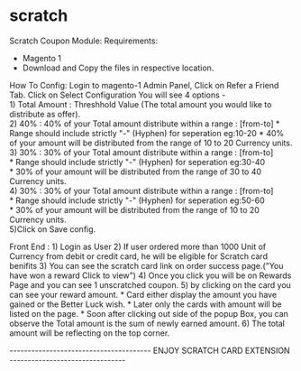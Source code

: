 # scratch
Scratch Coupon Module:
Requirements: 
  * Magento 1
  * Download and Copy the files in respective location.
  
How To Config: 
    Login to magento-1 Admin Panel, 
    Click on Refer a Friend Tab. 
    Click on Select Configuration You will see 4 options -      
      1) Total Amount : Threshhold Value (The total amount  you would like to distribute as offer).            
      2) 40% : 40% of your Total amount distribute within a range  : [from-to]
         * Range should include strictly  "-" (Hyphen) for seperation eg:10-20
         * 40% of your amount will be distributed from the range of 10 to 20 Currency units.
      3) 30% : 30% of your Total amount distribute within a range  : [from-to]                 
         * Range should include strictly  "-" (Hyphen) for seperation eg:30-40                
         * 30% of your amount will be distributed from the range of 30 to 40 Currency units.                      
      4) 30% : 30% of your Total amount distribute within a range  : [from-to]                 
         * Range should include strictly  "-" (Hyphen) for seperation eg:50-60                
         * 30% of your amount will be distributed from the range of 10 to 20 Currency units.            
      5)Click on Save config.

Front End :
      1) Login as User 
      2) If user ordered more than 1000 Unit of Currency from debit or credit card, he will be eligible for Scratch card          benifits
      3) You can see the scratch card link on order success page.("You have won a reward Click to view")
      4) Once you click you will be on Rewards Page and you can see 1 unscratched coupon.
      5) by clicking on the card you can see your reward amount. 
          * Card either display the amount you have gained or the Better Luck wish.
          * Later only the cards with amount will be listed on the page.
          * Soon after clicking out side of the popup Box, you can observe the Total amount is the sum of newly earned amount.
      6) The total amount will be reflecting on the top corner. 
      
--------------------------------------- ENJOY SCRATCH CARD EXTENSION --------------------------------      
